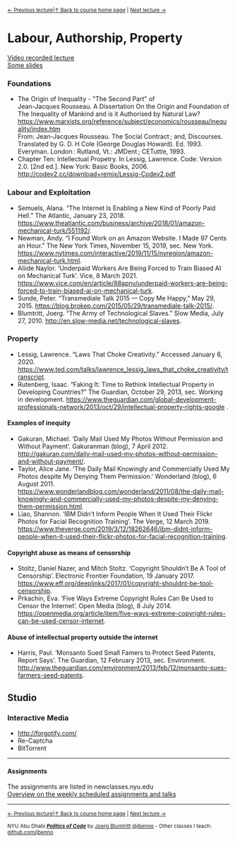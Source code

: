 <sup>[&larr; Previous lecture](/files/07.md)|[&uarr; Back to course home page](/README.md) | [Next lecture &rarr;](/files/09.md)</sup>  

# Labour, Authorship, Property
[Video recorded lecture](https://youtu.be/z2tc54aqvto)  
[Some slides](/files/slides/Week_08.pdf)

### Foundations
- The Origin of Inequality - "The Second Part" of  
Jean-Jacques Rousseau. A Dissertation On the Origin and Foundation of
The Inequality of Mankind and is it Authorised by Natural Law?  
https://www.marxists.org/reference/subject/economics/rousseau/inequality/index.htm  
From: Jean-Jacques Rousseau. The Social Contract ; and, Discourses. Translated by G. D. H Cole (George Douglas Howard). Ed. 1993. Everyman. London : Rutland, Vt.: JMDent ; CETuttle, 1993.
- Chapter Ten: Intellectual Propetry. In Lessig, Lawrence. Code: Version 2.0. [2nd ed.]. New York: Basic Books, 2006.  
http://codev2.cc/download+remix/Lessig-Codev2.pdf

### Labour and Exploitation
- Semuels, Alana. “The Internet Is Enabling a New Kind of Poorly Paid Hell.” The Atlantic, January 23, 2018. https://www.theatlantic.com/business/archive/2018/01/amazon-mechanical-turk/551192/.
- Newman, Andy. “I Found Work on an Amazon Website. I Made 97 Cents an Hour.” The New York Times, November 15, 2019, sec. New York. https://www.nytimes.com/interactive/2019/11/15/nyregion/amazon-mechanical-turk.html.
- Aliide Naylor. ‘Underpaid Workers Are Being Forced to Train Biased AI on Mechanical Turk’. Vice, 8 March 2021. https://www.vice.com/en/article/88apnv/underpaid-workers-are-being-forced-to-train-biased-ai-on-mechanical-turk.
- Sunde, Peter. “Transmediale Talk 2015 — Copy Me Happy,” May 29, 2015. https://blog.brokep.com/2015/05/29/transmediale-talk-2015/.
- Blumtritt, Joerg. “The Army of Technological Slaves.” Slow Media, July 27, 2010. http://en.slow-media.net/technological-slaves.


### Property
- Lessig, Lawrence. “Laws That Choke Creativity.” Accessed January 6, 2020. https://www.ted.com/talks/lawrence_lessig_laws_that_choke_creativity/transcript.
- Rutenberg, Isaac. “Faking It: Time to Rethink Intellectual Property in Developing Countries?” The Guardian, October 29, 2013, sec. Working in development. https://www.theguardian.com/global-development-professionals-network/2013/oct/29/intellectual-property-rights-google .

#### Examples of inequity
- Gakuran, Michael. ‘Daily Mail Used My Photos Without Permission and Without Payment’. Gakuranman (blog), 7 April 2012. http://gakuran.com/daily-mail-used-my-photos-without-permission-and-without-payment/.
- Taylor, Alice Jane. ‘The Daily Mail Knowingly and Commercially Used My Photos despite My Denying Them Permission.’ Wonderland (blog), 6 August 2011. https://www.wonderlandblog.com/wonderland/2011/08/the-daily-mail-knowingly-and-commercially-used-my-photos-despite-my-denying-them-permission.html.
- Liao, Shannon. ‘IBM Didn’t Inform People When It Used Their Flickr Photos for Facial Recognition Training’. The Verge, 12 March 2019. https://www.theverge.com/2019/3/12/18262646/ibm-didnt-inform-people-when-it-used-their-flickr-photos-for-facial-recognition-training.

#### Copyright abuse as means of censorship
- Stoltz, Daniel Nazer, and Mitch Stoltz. ‘Copyright Shouldn’t Be A Tool of Censorship’. Electronic Frontier Foundation, 19 January 2017. https://www.eff.org/deeplinks/2017/01/copyright-shouldnt-be-tool-censorship.
- Prkachin, Eva. ‘Five Ways Extreme Copyright Rules Can Be Used to Censor the Internet’. Open Media (blog), 8 July 2014. https://openmedia.org/article/item/five-ways-extreme-copyright-rules-can-be-used-censor-internet.

#### Abuse of intellectual property outside the internet
- Harris, Paul. ‘Monsanto Sued Small Famers to Protect Seed Patents, Report Says’. The Guardian, 12 February 2013, sec. Environment. http://www.theguardian.com/environment/2013/feb/12/monsanto-sues-farmers-seed-patents.



## Studio
### Interactive Media
- http://forgotify.com/
- Re-Captcha
- BitTorrent

***

#### Assignments
The assignments are listed in newclasses.nyu.edu  
[Overview on the weekly scheduled assignments and talks](https://docs.google.com/spreadsheets/d/15ZQVsHbdcMrUzVLIkae5IOQ4I0IY2HdLl63t61t5VSo/edit?usp=sharing)  


***
<sup>[&larr; Previous lecture](/files/07.md)|[&uarr; Back to course home page](/README.md) | [Next lecture &rarr;](/files/09.md)</sup>  
  
<sup>NYU Abu Dhabi ***[Politics of Code](/README.md)*** by [Joerg Blumtritt](https://jbenno.net) [@jbenno](https://twitter.com/jbenno) - Other classes I teach: [github.com/jbenno](https://github.com/jbenno/teaching/blob/master/README.md)</sup>
